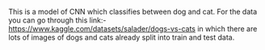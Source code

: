 This is a model of CNN which classifies between dog and cat.
For the data you can go through this link:-
https://www.kaggle.com/datasets/salader/dogs-vs-cats
in which there are lots of images of dogs and cats already split into train and test data.
